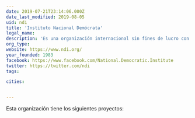 ```yaml
---
date: 2019-07-21T23:14:06.000Z
date_last_modified: 2019-08-05
uid: ndi
title: 'Instituto Nacional Demócrata'
legal_name: 
description: 'Es una organización internacional sin fines de lucro con sede en Washington, D.C. y oficinas en cerca de 50 países, cuya misión es contribuir a promover y fortalecer la democracia.'
org_type: 
website: https://www.ndi.org/
year_founded: 1983
facebook: https://www.facebook.com/National.Democratic.Institute
twitter: https://twitter.com/ndi
tags:

cities: 


---
```


Esta organización tiene los siguientes proyectos:


